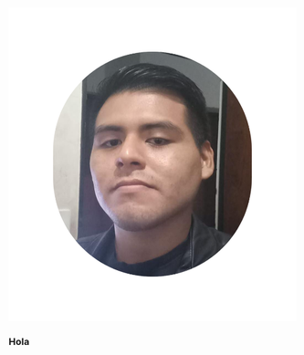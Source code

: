 <p align="center" width="200" height="200"><img src="./img/image.png" /></p>
<h3>Hola</h3>
<!---
adrian411997/adrian411997 is a ✨ special ✨ repository because its `README.md` (this file) appears on your GitHub profile.
You can click the Preview link to take a look at your changes.
--->
